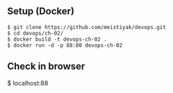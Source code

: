 ## Setup (Docker)
```
$ git clone https://github.com/meistiyak/devops.git
$ cd devops/ch-02/
$ docker build -t devops-ch-02 .
$ docker run -d -p 88:80 devops-ch-02
```

## Check in browser
$ localhost:88
